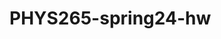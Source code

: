 # PHYS265-spring24-hw

<template for> homework submissions of PHYS265-spring24 for <your_name>

1. Fork this repo into your own github account
2. Change visibility from *public* to *private*   (See Settings -> Danger Zone -> change visibility)
3. Put your name in this README file
4. Add your instructors as collaborators (See Settings -> General -> Collaborators)
   * teuben
   * gcarterhall
   * TBD_TA
6. (optional) remove these steps from this README file
